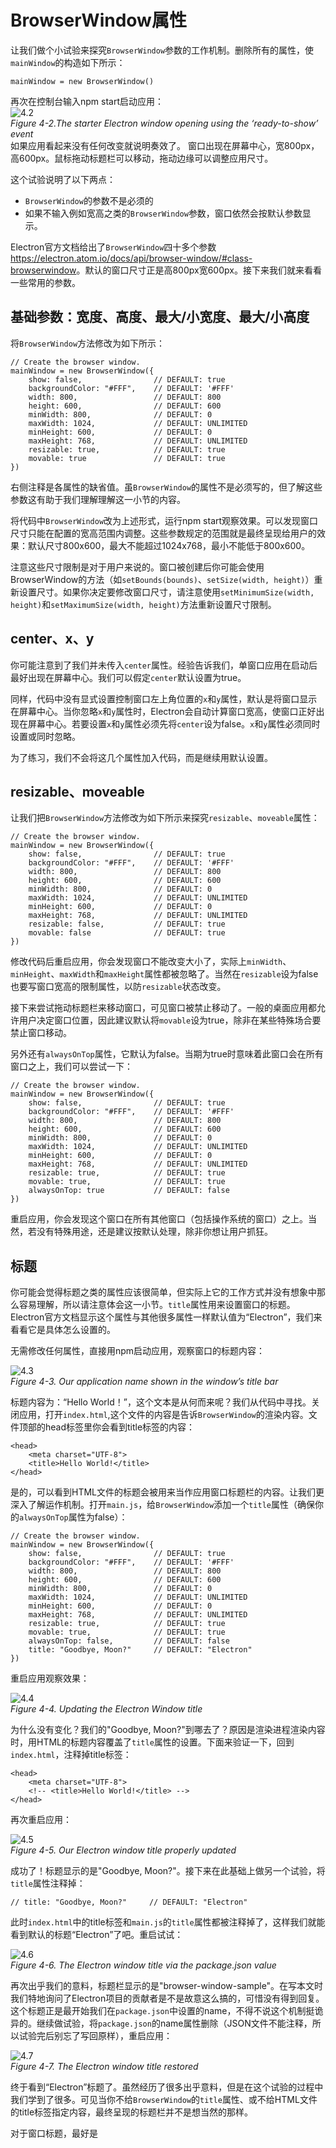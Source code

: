 # BrowserWindow属性
让我们做个小试验来探究`BrowserWindow`参数的工作机制。删除所有的属性，使`mainWindow`的构造如下所示：
```
mainWindow = new BrowserWindow()
```
再次在控制台输入npm start启动应用：  
![4.2](https://github.com/Housz/Electron-From-Beginner-to-Pro/blob/master/imgs/4.1.jpg)  
*Figure 4-2.The starter Electron window opening using the ‘ready-to-show’ event*    
如果应用看起来没有任何改变就说明奏效了。
窗口出现在屏幕中心，宽800px，高600px。鼠标拖动标题栏可以移动，拖动边缘可以调整应用尺寸。

这个试验说明了以下两点：
* `BrowserWindow`的参数不是必须的
* 如果不输入例如宽高之类的`BrowserWindow`参数，窗口依然会按默认参数显示。

Electron官方文档给出了`BrowserWindow`四十多个参数<https://electron.atom.io/docs/api/browser-window/#class-browserwindow>。默认的窗口尺寸正是高800px宽600px。接下来我们就来看看一些常用的参数。



## 基础参数：宽度、高度、最大/小宽度、最大/小高度
将`BrowserWindow`方法修改为如下所示：
```
// Create the browser window.
mainWindow = new BrowserWindow({
	show: false,                // DEFAULT: true
	backgroundColor: "#FFF",    // DEFAULT: '#FFF'
	width: 800,                 // DEFAULT: 800
	height: 600,  	            // DEFAULT: 600
	minWidth: 800,              // DEFAULT: 0
	maxWidth: 1024,             // DEFAULT: UNLIMITED
	minHeight: 600,             // DEFAULT: 0
	maxHeight: 768,             // DEFAULT: UNLIMITED
	resizable: true,            // DEFAULT: true
	movable: true  	            // DEFAULT: true
})
```
右侧注释是各属性的缺省值。虽`BrowserWindow`的属性不是必须写的，但了解这些参数这有助于我们理解理解这一小节的内容。

将代码中`BrowserWindow`改为上述形式，运行npm start观察效果。可以发现窗口尺寸只能在配置的宽高范围内调整。这些参数规定的范围就是最终呈现给用户的效果：默认尺寸800x600，最大不能超过1024x768，最小不能低于800x600。

注意这些尺寸限制是对于用户来说的。窗口被创建后你可能会使用BrowserWindow的方法（如`setBounds(bounds)`、`setSize(width, height)`）重新设置尺寸。如果你决定要修改窗口尺寸，请注意使用`setMinimumSize(width, height)`和`setMaximumSize(width, height)`方法重新设置尺寸限制。



## center、x、y

你可能注意到了我们并未传入`center`属性。经验告诉我们，单窗口应用在启动后最好出现在屏幕中心。我们可以假定`center`默认设置为true。

同样，代码中没有显式设置控制窗口左上角位置的`x`和`y`属性，默认是将窗口显示在屏幕中心。当你忽略`x`和`y`属性时，Electron会自动计算窗口宽高，使窗口正好出现在屏幕中心。若要设置`x`和`y`属性必须先将`center`设为false。`x`和`y`属性必须同时设置或同时忽略。

为了练习，我们不会将这几个属性加入代码，而是继续用默认设置。



## resizable、moveable

让我们把`BrowserWindow`方法修改为如下所示来探究`resizable`、`moveable`属性：
```
// Create the browser window.
mainWindow = new BrowserWindow({
	show: false,                // DEFAULT: true
	backgroundColor: "#FFF",    // DEFAULT: '#FFF'
	width: 800,                 // DEFAULT: 800
	height: 600,  	            // DEFAULT: 600
	minWidth: 800,              // DEFAULT: 0
	maxWidth: 1024,             // DEFAULT: UNLIMITED
	minHeight: 600,             // DEFAULT: 0
	maxHeight: 768,             // DEFAULT: UNLIMITED
	resizable: false,           // DEFAULT: true
	movable: false              // DEFAULT: true
})
```
修改代码后重启应用，你会发现窗口不能改变大小了，实际上`minWidth`、`minHeight`、`maxWidth`和`maxHeight`属性都被忽略了。当然在`resizable`设为false也要写窗口宽高的限制属性，以防`resizable`状态改变。

接下来尝试拖动标题栏来移动窗口，可见窗口被禁止移动了。一般的桌面应用都允许用户决定窗口位置，因此建议默认将`movable`设为true，除非在某些特殊场合要禁止窗口移动。

另外还有`alwaysOnTop`属性，它默认为false。当期为true时意味着此窗口会在所有窗口之上，我们可以尝试一下：

```
// Create the browser window.
mainWindow = new BrowserWindow({
	show: false,                // DEFAULT: true
	backgroundColor: "#FFF",    // DEFAULT: '#FFF'
	width: 800,                 // DEFAULT: 800
	height: 600,  	            // DEFAULT: 600
	minWidth: 800,              // DEFAULT: 0
	maxWidth: 1024,             // DEFAULT: UNLIMITED
	minHeight: 600,             // DEFAULT: 0
	maxHeight: 768,             // DEFAULT: UNLIMITED
	resizable: true,            // DEFAULT: true
	movable: true, 	            // DEFAULT: true
	alwaysOnTop: true           // DEFAULT: false
})
```
重启应用，你会发现这个窗口在所有其他窗口（包括操作系统的窗口）之上。当然，若没有特殊用途，还是建议按默认处理，除非你想让用户抓狂。



## 标题

你可能会觉得标题之类的属性应该很简单，但实际上它的工作方式并没有想象中那么容易理解，所以请注意体会这一小节。`title`属性用来设置窗口的标题。Electron官方文档显示这个属性与其他很多属性一样默认值为“Electron”，我们来看看它是具体怎么设置的。

无需修改任何属性，直接用npm启动应用，观察窗口的标题内容：

![4.3](https://github.com/Housz/Electron-From-Beginner-to-Pro/blob/master/imgs/4.3.jpg)  
*Figure 4-3. Our application name shown in the window’s title bar*   

标题内容为：“Hello World！”，这个文本是从何而来呢？我们从代码中寻找。关闭应用，打开`index.html`,这个文件的内容是告诉`BrowserWindow`的渲染内容。文件顶部的head标签里你会看到title标签的内容：

```
<head>
	<meta charset="UTF-8">
	<title>Hello World!</title>
</head>
```

是的，可以看到HTML文件的标题会被用来当作应用窗口标题栏的内容。让我们更深入了解运作机制。打开`main.js`，给`BrowserWindow`添加一个`title`属性（确保你的`alwaysOnTop`属性为false）：

```
// Create the browser window.
mainWindow = new BrowserWindow({
	show: false,                // DEFAULT: true
	backgroundColor: "#FFF",    // DEFAULT: '#FFF'
	width: 800,                 // DEFAULT: 800
	height: 600,  	            // DEFAULT: 600
	minWidth: 800,              // DEFAULT: 0
	maxWidth: 1024,             // DEFAULT: UNLIMITED
	minHeight: 600,             // DEFAULT: 0
	maxHeight: 768,             // DEFAULT: UNLIMITED
	resizable: true,            // DEFAULT: true
	movable: true, 	            // DEFAULT: true
	alwaysOnTop: false,         // DEFAULT: false
	title: "Goodbye, Moon?"     // DEFAULT: "Electron"
})
```

重启应用观察效果：

![4.4](https://github.com/Housz/Electron-From-Beginner-to-Pro/blob/master/imgs/4.4.jpg)  
*Figure 4-4. Updating the Electron Window title*   

为什么没有变化？我们的"Goodbye, Moon?"到哪去了？原因是渲染进程渲染内容时，用HTML的标题内容覆盖了`title`属性的设置。下面来验证一下，回到`index.html`，注释掉title标签：

```
<head>
	<meta charset="UTF-8">
	<!-- <title>Hello World!</title> -->
</head>
```

再次重启应用：

![4.5](https://github.com/Housz/Electron-From-Beginner-to-Pro/blob/master/imgs/4.5.jpg)  
*Figure 4-5. Our Electron window title properly updated* 

成功了！标题显示的是"Goodbye, Moon?"。接下来在此基础上做另一个试验，将`title`属性注释掉：

```
// title: "Goodbye, Moon?"     // DEFAULT: "Electron"
```

此时`index.html`中的title标签和`main.js`的`title`属性都被注释掉了，这样我们就能看到默认的标题“Electron”了吧。重启试试：

![4.6](https://github.com/Housz/Electron-From-Beginner-to-Pro/blob/master/imgs/4.6.jpg)  
*Figure 4-6. The Electron window title via the package.json value* 

再次出乎我们的意料，标题栏显示的是"browser-window-sample"。在写本文时我们特地询问了Electron项目的贡献者是不是故意这么搞的，可惜没有得到回复。这个标题正是最开始我们在`package.json`中设置的name，不得不说这个机制挺诡异的。继续做试验，将`package.json`的name属性删除（JSON文件不能注释，所以试验完后别忘了写回原样），重启应用：

![4.7](https://github.com/Housz/Electron-From-Beginner-to-Pro/blob/master/imgs/4.7.jpg)  
*Figure 4-7. The Electron window title restored* 

终于看到“Electron”标题了。虽然经历了很多出乎意料，但是在这个试验的过程中我们学到了很多。可见当你不给`BrowserWindow`的`title`属性、或不给HTML文件的title标签指定内容，最终呈现的标题栏并不是想当然的那样。

对于窗口标题，最好是






















